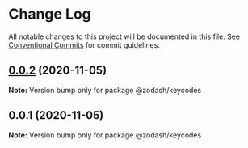# Change Log

All notable changes to this project will be documented in this file.
See [Conventional Commits](https://conventionalcommits.org) for commit guidelines.

## [0.0.2](https://github.com/zcorky/zodash/compare/@zodash/keycodes@0.0.1...@zodash/keycodes@0.0.2) (2020-11-05)

**Note:** Version bump only for package @zodash/keycodes





## 0.0.1 (2020-11-05)

**Note:** Version bump only for package @zodash/keycodes
